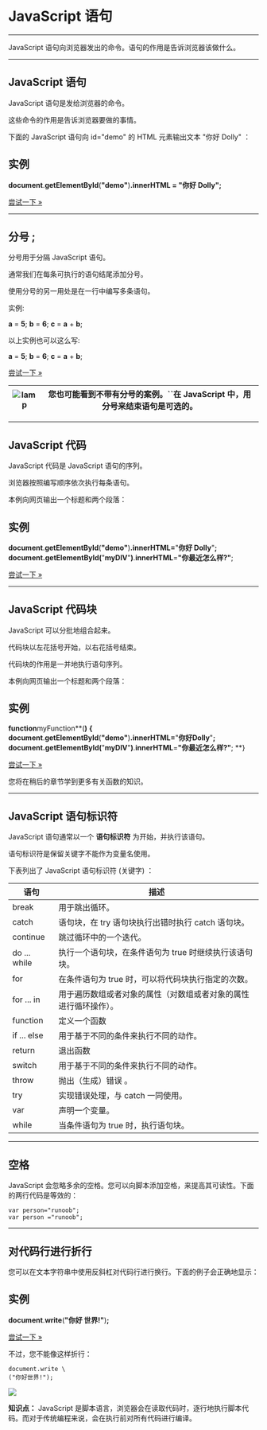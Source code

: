 # JavaScript **语句**

---

JavaScript 语句向浏览器发出的命令。语句的作用是告诉浏览器该做什么。

---

## JavaScript 语句

JavaScript 语句是发给浏览器的命令。

这些命令的作用是告诉浏览器要做的事情。

下面的 JavaScript 语句向 id="demo" 的 HTML 元素输出文本 "你好 Dolly" ：

## 实例

**document**.**getElementById**(**"**demo**"**)**.**innerHTML** = **"**你好 Dolly**"**;**

[尝试一下 »](https://www.runoob.com/try/tryit.php?filename=tryjs_statement)

---

## 分号 ;

分号用于分隔 JavaScript 语句。

通常我们在每条可执行的语句结尾添加分号。

使用分号的另一用处是在一行中编写多条语句。

实例:

**a** = **5**;
**b** = **6**;
**c** = **a** + **b**;

以上实例也可以这么写:

**a** = **5**; **b** = **6**; **c** = **a** + **b**;

[尝试一下 »](https://www.runoob.com/try/tryit.php?filename=tryjs_semicolon)

| ![lamp](https://www.runoob.com/images/lamp.jpg) | 您也可能看到不带有分号的案例。``在 JavaScript 中，用分号来结束语句是可选的。 |
| --------------------------------------------- | ----------------------------------------------------------------------------------- |

---

## JavaScript 代码

JavaScript 代码是 JavaScript 语句的序列。

浏览器按照编写顺序依次执行每条语句。

本例向网页输出一个标题和两个段落：

## 实例

**document**.**getElementById**(**"**demo**"**)**.**innerHTML**=**"**你好 Dolly**"**;
**document**.**getElementById**(**"**myDIV**"**)**.**innerHTML**=**"**你最近怎么样?**"**;

[尝试一下 »](https://www.runoob.com/try/try.php?filename=tryjs_statements)

---

## JavaScript 代码块

JavaScript 可以分批地组合起来。

代码块以左花括号开始，以右花括号结束。

代码块的作用是一并地执行语句序列。

本例向网页输出一个标题和两个段落：

## 实例

**function**myFunction**(**)**
**{**
    **document**.**getElementById**(**"**demo**"**)**.**innerHTML**=**"**你好Dolly**"**;
    **document**.**getElementById**(**"**myDIV**"**)**.**innerHTML**=**"**你最近怎么样?**"**;
**}

[尝试一下 »](https://www.runoob.com/try/try.php?filename=tryjs_blocks)

您将在稍后的章节学到更多有关函数的知识。

---

## JavaScript 语句标识符

JavaScript 语句通常以一个 **语句标识符** 为开始，并执行该语句。

语句标识符是保留关键字不能作为变量名使用。

下表列出了 JavaScript 语句标识符 (关键字) ：

| 语句         | 描述                                                             |
| ------------ | ---------------------------------------------------------------- |
| break        | 用于跳出循环。                                                   |
| catch        | 语句块，在 try 语句块执行出错时执行 catch 语句块。               |
| continue     | 跳过循环中的一个迭代。                                           |
| do ... while | 执行一个语句块，在条件语句为 true 时继续执行该语句块。           |
| for          | 在条件语句为 true 时，可以将代码块执行指定的次数。               |
| for ... in   | 用于遍历数组或者对象的属性（对数组或者对象的属性进行循环操作）。 |
| function     | 定义一个函数                                                     |
| if ... else  | 用于基于不同的条件来执行不同的动作。                             |
| return       | 退出函数                                                         |
| switch       | 用于基于不同的条件来执行不同的动作。                             |
| throw        | 抛出（生成）错误 。                                              |
| try          | 实现错误处理，与 catch 一同使用。                                |
| var          | 声明一个变量。                                                   |
| while        | 当条件语句为 true 时，执行语句块。                               |

---

## 空格

JavaScript 会忽略多余的空格。您可以向脚本添加空格，来提高其可读性。下面的两行代码是等效的：

```
var person="runoob";
var person ="runoob";
```

---

## 对代码行进行折行

您可以在文本字符串中使用反斜杠对代码行进行换行。下面的例子会正确地显示：

## 实例

**document**.**write**(**"**你好 
世界!**"**)**;**

[尝试一下 »](https://www.runoob.com/try/tryit.php?filename=tryjs_statement-dw)

不过，您不能像这样折行：

```
document.write \ 
("你好世界!");
```

![](https://www.runoob.com/wp-content/uploads/2013/08/145E915E-6317-4F1B-8735-47FB4CA6E501.jpg)

 **知识点：** JavaScript 是脚本语言，浏览器会在读取代码时，逐行地执行脚本代码。而对于传统编程来说，会在执行前对所有代码进行编译。

[](https://www.runoob.com/js/js-syntax.html)
